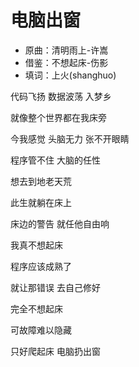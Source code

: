 # 电脑出窗

- 原曲：清明雨上-许嵩
- 借鉴：不想起床-伤影
- 填词：上火(shanghuo)

代码飞扬 数据波荡 入梦乡

就像整个世界都在我床旁

今我感觉 头脑无力 张不开眼睛

程序管不住 大脑的任性

想去到地老天荒

此生就躺在床上

床边的警告 就任他自由响

我真不想起床

程序应该成熟了

就让那错误 去自己修好

完全不想起床

可故障难以隐藏

只好爬起床 电脑扔出窗
